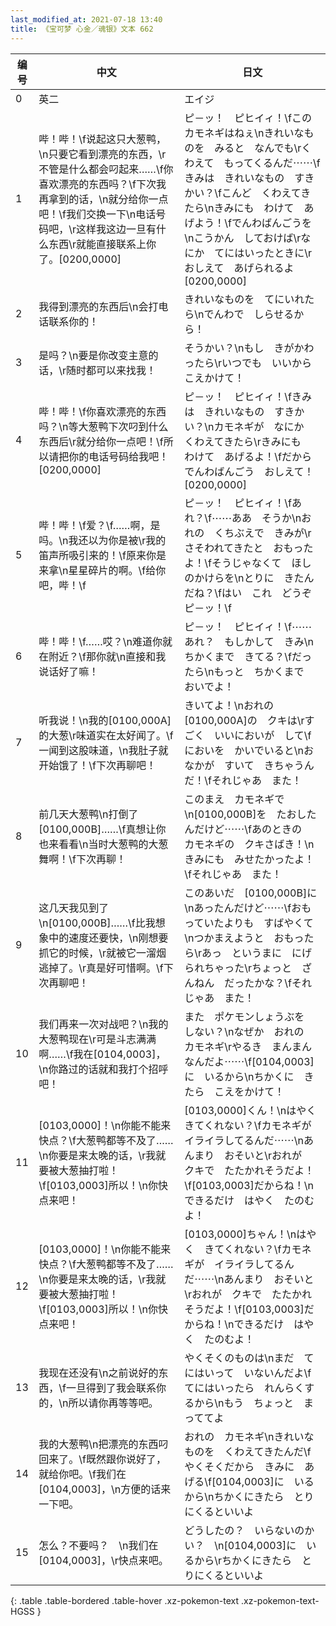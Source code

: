 ```yaml
---
last_modified_at: 2021-07-18 13:40
title: 《宝可梦 心金／魂银》文本 662
---
```

| 编号 | 中文 | 日文 |
| ---- | ---- | ---- |
| 0 | 英二 | エイジ |
| 1 | 哔！哔！\f说起这只大葱鸭，\n只要它看到漂亮的东西，\r不管是什么都会叼起来……\f你喜欢漂亮的东西吗？\f下次我再拿到的话，\n就分给你一点吧！\f我们交换一下\n电话号码吧，\r这样我这边一旦有什么东西\r就能直接联系上你了。[0200,0000] | ピ－ッ！　ピヒイィ！\fこの　カモネギはねぇ\nきれいなものを　みると　なんでも\rくわえて　もってくるんだ⋯⋯\fきみは　きれいなもの　すきかい？\fこんど　くわえてきたら\nきみにも　わけて　あげよう！\fでんわばんごうを\nこうかん　しておけば\rなにか　てにはいったときに\rおしえて　あげられるよ[0200,0000] |
| 2 | 我得到漂亮的东西后\n会打电话联系你的！ | きれいなものを　てにいれたら\nでんわで　しらせるから！ |
| 3 | 是吗？\n要是你改变主意的话，\r随时都可以来找我！ | そうかい？\nもし　きがかわったら\rいつでも　いいから　こえかけて！ |
| 4 | 哔！哔！\f你喜欢漂亮的东西吗？\n等大葱鸭下次叼到什么东西后\r就分给你一点吧！\f所以请把你的电话号码给我吧！[0200,0000] | ピ－ッ！　ピヒイィ！\fきみは　きれいなもの　すきかい？\nカモネギが　なにか　くわえてきたら\rきみにも　わけて　あげるよ！\fだから　でんわばんごう　おしえて！[0200,0000] |
| 5 | 哔！哔！\f爱？\f……啊，是吗。\n我还以为你是被\r我的笛声所吸引来的！\f原来你是来拿\n星星碎片的啊。\f给你吧，哔！\f | ピ－ッ！　ピヒイィ！\fあれ？\f⋯⋯ああ　そうか\nおれの　くちぶえで　きみが\rさそわれてきたと　おもったよ！\fそうじゃなくて　ほしのかけらを\nとりに　きたんだね？\fはい　これ　どうぞ　ピ－ッ！\f |
| 6 | 哔！哔！\f……哎？\n难道你就在附近？\f那你就\n直接和我说话好了嘛！ | ピ－ッ！　ピヒイィ！\f⋯⋯あれ？　もしかして　きみ\nちかくまで　きてる？\fだったら\nもっと　ちかくまで　おいでよ！ |
| 7 | 听我说！\n我的[0100,000A]的大葱\r味道实在太好闻了。\f一闻到这股味道，\n我肚子就开始饿了！\f下次再聊吧！ | きいてよ！\nおれの　[0100,000A]の　クキは\rすごく　いいにおいが　して\fにおいを　かいでいると\nおなかが　すいて　きちゃうんだ！\fそれじゃあ　また！ |
| 8 | 前几天大葱鸭\n打倒了[0100,000B]……\f真想让你也来看看\n当时大葱鸭的大葱舞啊！\f下次再聊！ | このまえ　カモネギで\n[0100,000B]を　たおしたんだけど⋯⋯\fあのときの　カモネギの　クキさばき！\nきみにも　みせたかったよ！\fそれじゃあ　また！ |
| 9 | 这几天我见到了\n[0100,000B]……\f比我想象中的速度还要快，\n刚想要抓它的时候，\r就被它一溜烟逃掉了。\r真是好可惜啊。\f下次再聊吧！ | このあいだ　[0100,000B]に\nあったんだけど⋯⋯\fおもっていたよりも　すばやくて\nつかまえようと　おもったら\rあっ　というまに　にげられちゃった\rちょっと　ざんねん　だったかな？\fそれじゃあ　また！ |
| 10 | 我们再来一次对战吧？\n我的大葱鸭现在\r可是斗志满满啊……\f我在[0104,0003]，\n你路过的话就和我打个招呼吧！ | また　ポケモンしょうぶを　しない？\nなぜか　おれの　カモネギ\rやるき　まんまん　なんだよ⋯⋯\f[0104,0003]に　いるから\nちかくに　きたら　こえをかけて！ |
| 11 | [0103,0000]！\n你能不能来快点？\f大葱鸭都等不及了……\n你要是来太晚的话，\r我就要被大葱抽打啦！\f[0103,0003]所以！\n你快点来吧！ | [0103,0000]くん！\nはやく　きてくれない？\fカモネギが　イライラしてるんだ⋯⋯\nあんまり　おそいと\rおれが　クキで　たたかれそうだよ！\f[0103,0003]だからね！\nできるだけ　はやく　たのむよ！ |
| 12 | [0103,0000]！\n你能不能来快点？\f大葱鸭都等不及了……\n你要是来太晚的话，\r我就要被大葱抽打啦！\f[0103,0003]所以！\n你快点来吧！ | [0103,0000]ちゃん！\nはやく　きてくれない？\fカモネギが　イライラしてるんだ⋯⋯\nあんまり　おそいと\rおれが　クキで　たたかれそうだよ！\f[0103,0003]だからね！\nできるだけ　はやく　たのむよ！ |
| 13 | 我现在还没有\n之前说好的东西，\f一旦得到了我会联系你的，\n所以请你再等等吧。 | やくそくのものは\nまだ　てにはいって　いないんだよ\fてにはいったら　れんらくするから\nもう　ちょっと　まっててよ |
| 14 | 我的大葱鸭\n把漂亮的东西叼回来了。\f既然跟你说好了，就给你吧。\f我们在[0104,0003]，\n方便的话来一下吧。 | おれの　カモネギ\nきれいなものを　くわえてきたんだ\fやくそくだから　きみに　あげる\f[0104,0003]に　いるから\nちかくにきたら　とりにくるといいよ |
| 15 | 怎么？不要吗？　\n我们在[0104,0003]，\r快点来吧。 | どうしたの？　いらないのかい？　\n[0104,0003]に　いるから\rちかくにきたら　とりにくるといいよ |
{: .table .table-bordered .table-hover .xz-pokemon-text .xz-pokemon-text-HGSS }